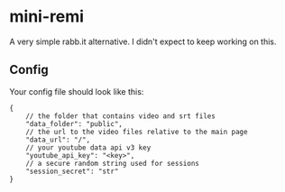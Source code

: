 # mini-remi

A very simple rabb.it alternative. I didn't expect to keep working on this.

## Config

Your config file should look like this:
```
{
	// the folder that contains video and srt files
	"data_folder": "public",
	// the url to the video files relative to the main page
	"data_url": "/",
	// your youtube data api v3 key
	"youtube_api_key": "<key>",
	// a secure random string used for sessions
	"session_secret": "str"
}
```